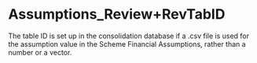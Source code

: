 # Assumptions_Review+RevTabID

The table ID is set up in the consolidation database if a .csv file is
used for the assumption value in the Scheme Financial Assumptions,
rather than a number or a vector.

